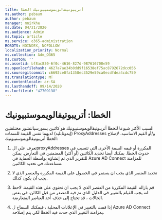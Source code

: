 ```yaml
---
title: أتريبوتيفالويموستبيونيك الخطا
ms.author: pebaum
author: pebaum
manager: mnirkhe
ms.date: 04/21/2020
ms.audience: Admin
ms.topic: article
ms.service: o365-administration
ROBOTS: NOINDEX, NOFOLLOW
localization_priority: Normal
ms.collection: Adm_O365
ms.custom: ''
ms.assetid: bf8ac830-6f0c-4616-827d-987616700e59
ms.openlocfilehash: 4627a7ae34b0dd9f16538ef75ac8792672dcc056
ms.sourcegitcommit: c6692ce0fa1358ec3529e59ca0ecdfdea4cdc759
ms.translationtype: MT
ms.contentlocale: ar-SA
ms.lasthandoff: 09/14/2020
ms.locfileid: "47709138"
---
```

# <a name="error-attributevaluemustbeunique"></a>الخطا: أتريبوتيفالويموستبيونيك

السبب الأكثر شيوعا للخطا أتريبوتيفالويموستبيونيك هو كائنين بسورسيانتشور مختلفتين (إيموتابليد) لديهما نفس القيمة للسمات ProxyAddresses و/أو القيم الاساسيه. لإصلاح الخطا أتريبوتيفالويموستبيونيك:
  
1. تعرف علي الproxyAddresses المكررة أو قيمه السمة الأخرى التي تتسبب في حدوث الخطا. يمكنك أيضا تحديد الكائنين (أو أكثر) المضمنين في التعارض. يمكن للتقرير الذي تم إنشاؤه بواسطة الحماية في Azure AD Connect للمزامنة مساعدتك في تحديد الكائنين.
    
2. تحديد العنصر الذي يجب ان يستمر في الحصول علي القيمة المكررة والعنصر الذي لا يجب ان يكون كذلك.
    
3. قم بازاله القيمة المكررة من العنصر الذي لا يجب ان تحتوي علي هذه القيمة. لاحظ انه يجب القيام بالتغيير في الدليل الذي تم فيه المصدر من قبل الكائن. في بعض الحالات ، قد تحتاج إلى حذف أحد العناصر المتعارضة.
    
4. إذا قمت بالتغيير في الإعلانات المحلية ، فيمكنك السماح ل Azure AD Connect بمزامنة التغيير الذي حدث فيه الخطا لكي يتم إصلاحه.
    

